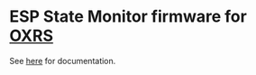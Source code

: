 # ESP State Monitor firmware for [OXRS](https://oxrs.io)

See [here](https://oxrs.io/docs/firmware/state-monitor-esp32.html) for documentation.
